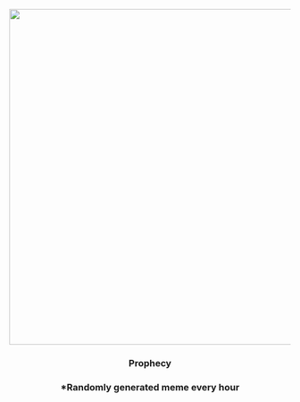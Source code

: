 <p align="center">
        <img src="https://i.redd.it/e0s9hjby6lr91.jpg" width="600" height="600">
        </p>
        <h3 align="center">Prophecy</h3>
        <h3 align="center">*Randomly generated meme every hour</h3>
    